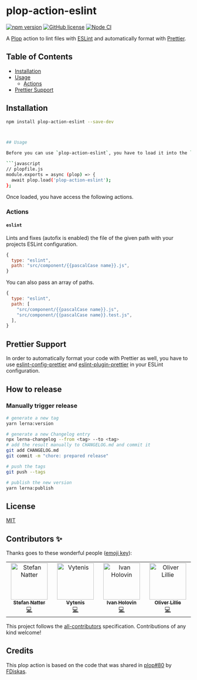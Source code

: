 # plop-action-eslint

[![npm version](https://badge.fury.io/js/plop-action-eslint.svg)](https://badge.fury.io/js/plop-action-eslint) [![GitHub license](https://img.shields.io/github/license/natterstefan/plop-action-eslint.svg)](https://github.com/natterstefan/plop-action-eslint/blob/main/LICENSE) [![Node CI](https://github.com/natterstefan/plop-action-eslint/actions/workflows/ci.yml/badge.svg)](https://github.com/natterstefan/plop-action-eslint/actions/workflows/ci.yml)

A [Plop](https://github.com/plopjs/plop) action to lint files with [ESLint](https://eslint.org/) and automatically format with [Prettier](#prettier-support).

## Table of Contents

- [Installation](#installation)
- [Usage](#usage)
  - [Actions](#actions)
- [Prettier Support](#prettier-support)

## Installation

````sh
npm install plop-action-eslint --save-dev



## Usage

Before you can use `plop-action-eslint`, you have to load it into the `plop` object by adding the folling to your `plopfile.js`:

```javascript
// plopfile.js
module.exports = async (plop) => {
  await plop.load('plop-action-eslint');
};
````

Once loaded, you have access the following actions.

### Actions

#### `eslint`

Lints and fixes (autofix is enabled) the file of the given path with your projects ESLint configuration.

```javascript
{
  type: "eslint",
  path: "src/component/{{pascalCase name}}.js",
}
```

You can also pass an array of paths.

```javascript
{
  type: "eslint",
  path: [
    "src/component/{{pascalCase name}}.js",
    "src/component/{{pascalCase name}}.test.js",
  ],
}
```

## Prettier Support

In order to automatically format your code with Prettier as well, you have to use [eslint-config-prettier][1] and [eslint-plugin-prettier][2] in your ESLint configuration.

## How to release

### Manually trigger release

```bash
# generate a new tag
yarn lerna:version

# generate a new Changelog entry
npx lerna-changelog --from <tag> --to <tag>
# add the result manually to CHANGELOG.md and commit it
git add CHANGELOG.md
git commit -m "chore: prepared release"

# push the tags
git push --tags

# publish the new version
yarn lerna:publish
```

## License

[MIT](./LICENSE)

## Contributors ✨

Thanks goes to these wonderful people ([emoji key](https://allcontributors.org/docs/en/emoji-key)):

<!-- ALL-CONTRIBUTORS-LIST:START - Do not remove or modify this section -->
<!-- prettier-ignore-start -->
<!-- markdownlint-disable -->
<table>
  <tbody>
    <tr>
      <td align="center" valign="top" width="14.28%"><a href="https://natterstefan.me/"><img src="https://avatars.githubusercontent.com/u/1043668?v=4?s=100" width="100px;" alt="Stefan Natter"/><br /><sub><b>Stefan Natter</b></sub></a><br /><a href="https://github.com/natterstefan/plop-action-eslint/commits?author=natterstefan" title="Code">💻</a></td>
      <td align="center" valign="top" width="14.28%"><a href="https://vytenis.kuciauskas.lt/"><img src="https://avatars.githubusercontent.com/u/468006?v=4?s=100" width="100px;" alt="Vytenis"/><br /><sub><b>Vytenis</b></sub></a><br /><a href="https://github.com/natterstefan/plop-action-eslint/commits?author=FDiskas" title="Code">💻</a></td>
      <td align="center" valign="top" width="14.28%"><a href="https://github.com/iholovin"><img src="https://avatars.githubusercontent.com/u/95911872?v=4?s=100" width="100px;" alt="Ivan Holovin"/><br /><sub><b>Ivan Holovin</b></sub></a><br /><a href="https://github.com/natterstefan/plop-action-eslint/commits?author=iholovin" title="Code">💻</a></td>
      <td align="center" valign="top" width="14.28%"><a href="https://github.com/buggedcom"><img src="https://avatars.githubusercontent.com/u/2810?v=4?s=100" width="100px;" alt="Oliver Lillie"/><br /><sub><b>Oliver Lillie</b></sub></a><br /><a href="https://github.com/natterstefan/plop-action-eslint/commits?author=buggedcom" title="Code">💻</a></td>
    </tr>
  </tbody>
</table>

<!-- markdownlint-restore -->
<!-- prettier-ignore-end -->

<!-- ALL-CONTRIBUTORS-LIST:END -->

This project follows the [all-contributors](https://github.com/all-contributors/all-contributors) specification. Contributions of any kind welcome!

## Credits

This plop action is based on the code that was shared in [plop#80](https://github.com/plopjs/plop/issues/80#issuecomment-645179250) by [FDiskas](https://github.com/FDiskas).

[1]: https://github.com/prettier/eslint-config-prettier
[2]: https://github.com/prettier/eslint-plugin-prettier
